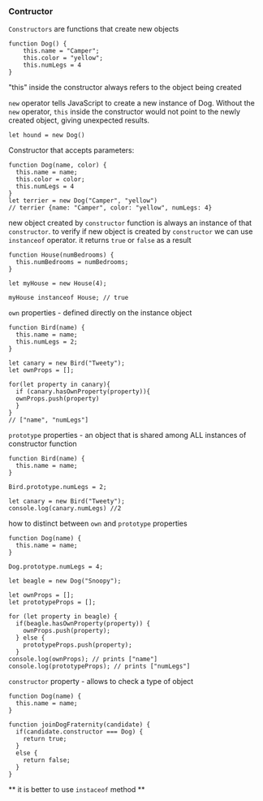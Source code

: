 ### Contructor 
`Constructors` are functions that create new objects

```
function Dog() {
    this.name = "Camper";
    this.color = "yellow";
    this.numLegs = 4
}
```
"this" inside the constructor always refers to the object being created

`new` operator tells JavaScript to create a new instance of Dog. Without the `new` operator, `this` inside the constructor would not point to the newly created object, giving unexpected results.
```
let hound = new Dog()
```

Constructor that accepts parameters:
```
function Dog(name, color) {
  this.name = name;
  this.color = color;
  this.numLegs = 4
}
let terrier = new Dog("Camper", "yellow")
// terrier {name: "Camper", color: "yellow", numLegs: 4}
```
new object created by `constructor` function is always an instance of that `constructor`.
to verify if new object is created by `constructor` we can use `instanceof` operator. it returns `true` or `false` as a result
```
function House(numBedrooms) {
  this.numBedrooms = numBedrooms;
}

let myHouse = new House(4);

myHouse instanceof House; // true
```
`own` properties - defined directly on the instance object
```
function Bird(name) {
  this.name = name;
  this.numLegs = 2;
}

let canary = new Bird("Tweety");
let ownProps = [];

for(let property in canary){
  if (canary.hasOwnProperty(property)){
  ownProps.push(property)
  }
}
// ["name", "numLegs"]
```
`prototype` properties - an object that is shared among ALL instances of constructor function
```
function Bird(name) {
  this.name = name;
}

Bird.prototype.numLegs = 2;

let canary = new Bird("Tweety");
console.log(canary.numLegs) //2
```
how to distinct between `own` and `prototype` properties
```
function Dog(name) {
  this.name = name;
}

Dog.prototype.numLegs = 4;

let beagle = new Dog("Snoopy");

let ownProps = [];
let prototypeProps = [];

for (let property in beagle) {
  if(beagle.hasOwnProperty(property)) {
    ownProps.push(property);
  } else {
    prototypeProps.push(property);
  }
console.log(ownProps); // prints ["name"]
console.log(prototypeProps); // prints ["numLegs"]
```

`constructor` property - allows to check a type of object
```
function Dog(name) {
  this.name = name;
}

function joinDogFraternity(candidate) {
  if(candidate.constructor === Dog) {
    return true;
  }
  else {
    return false;
  }
}
```
** it is better to use `instaceof` method **
